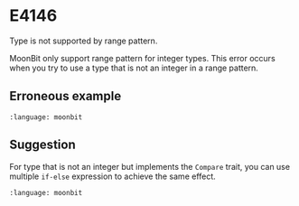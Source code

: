 # E4146

Type is not supported by range pattern.

MoonBit only support range pattern for integer types. This error occurs when
you try to use a type that is not an integer in a range pattern.

## Erroneous example

```{literalinclude} /sources/error_codes/E4146_error/top.mbt
:language: moonbit
```

## Suggestion

For type that is not an integer but implements the `Compare` trait, you can use
multiple `if-else` expression to achieve the same effect.

```{literalinclude} /sources/error_codes/E4146_fixed/top.mbt
:language: moonbit
```
